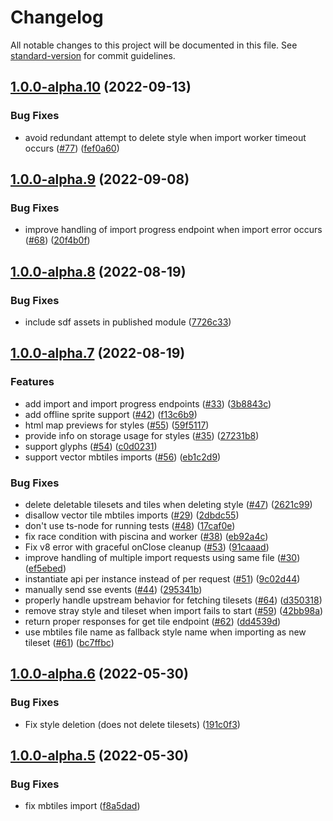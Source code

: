 # Changelog

All notable changes to this project will be documented in this file. See [standard-version](https://github.com/conventional-changelog/standard-version) for commit guidelines.

## [1.0.0-alpha.10](https://github.com/digidem/mapeo-map-server/compare/v1.0.0-alpha.9...v1.0.0-alpha.10) (2022-09-13)


### Bug Fixes

* avoid redundant attempt to delete style when import worker timeout occurs ([#77](https://github.com/digidem/mapeo-map-server/issues/77)) ([fef0a60](https://github.com/digidem/mapeo-map-server/commit/fef0a608db6f6ec93022a23b41e180f2e8a8a63f))

## [1.0.0-alpha.9](https://github.com/digidem/mapeo-map-server/compare/v1.0.0-alpha.8...v1.0.0-alpha.9) (2022-09-08)


### Bug Fixes

* improve handling of import progress endpoint when import error occurs ([#68](https://github.com/digidem/mapeo-map-server/issues/68)) ([20f4b0f](https://github.com/digidem/mapeo-map-server/commit/20f4b0fa5b0be4bd933f11543c3b6f28a019716c))

## [1.0.0-alpha.8](https://github.com/digidem/mapeo-map-server/compare/v1.0.0-alpha.7...v1.0.0-alpha.8) (2022-08-19)


### Bug Fixes

* include sdf assets in published module ([7726c33](https://github.com/digidem/mapeo-map-server/commit/7726c3385c6613393266fbb7b97e111c0a54c263))

## [1.0.0-alpha.7](https://github.com/digidem/mapeo-map-server/compare/v1.0.0-alpha.6...v1.0.0-alpha.7) (2022-08-19)


### Features

* add import and import progress endpoints ([#33](https://github.com/digidem/mapeo-map-server/issues/33)) ([3b8843c](https://github.com/digidem/mapeo-map-server/commit/3b8843ccaf140708691d5a4eace4ce4ef23cccd4))
* add offline sprite support ([#42](https://github.com/digidem/mapeo-map-server/issues/42)) ([f13c6b9](https://github.com/digidem/mapeo-map-server/commit/f13c6b96cde2aaa5eedfbc99caa517f4daf9a3a0))
* html map previews for styles ([#55](https://github.com/digidem/mapeo-map-server/issues/55)) ([59f5117](https://github.com/digidem/mapeo-map-server/commit/59f5117141cd1626c2bba5330c7a3c06969c5f64))
* provide info on storage usage for styles ([#35](https://github.com/digidem/mapeo-map-server/issues/35)) ([27231b8](https://github.com/digidem/mapeo-map-server/commit/27231b8e133460306648dd44303a07a068006ebc))
* support glyphs ([#54](https://github.com/digidem/mapeo-map-server/issues/54)) ([c0d0231](https://github.com/digidem/mapeo-map-server/commit/c0d0231687d6563c69625c8cdd063273169c8cfd))
* support vector mbtiles imports ([#56](https://github.com/digidem/mapeo-map-server/issues/56)) ([eb1c2d9](https://github.com/digidem/mapeo-map-server/commit/eb1c2d913efc861494563a1e18b7cc2450301bdd))


### Bug Fixes

* delete deletable tilesets and tiles when deleting style ([#47](https://github.com/digidem/mapeo-map-server/issues/47)) ([2621c99](https://github.com/digidem/mapeo-map-server/commit/2621c99de3126249383bded6d1970cfae73c9d9c))
* disallow vector tile mbtiles imports ([#29](https://github.com/digidem/mapeo-map-server/issues/29)) ([2dbdc55](https://github.com/digidem/mapeo-map-server/commit/2dbdc55e7618630e377d3c7995b2c04d2a71dcbf))
* don't use ts-node for running tests ([#48](https://github.com/digidem/mapeo-map-server/issues/48)) ([17caf0e](https://github.com/digidem/mapeo-map-server/commit/17caf0e7048af2af0fc729c026d7212009400cf3))
* fix race condition with piscina and worker ([#38](https://github.com/digidem/mapeo-map-server/issues/38)) ([eb92a4c](https://github.com/digidem/mapeo-map-server/commit/eb92a4c6de36286eebe974e30dd144164e415089))
* Fix v8 error with graceful onClose cleanup ([#53](https://github.com/digidem/mapeo-map-server/issues/53)) ([91caaad](https://github.com/digidem/mapeo-map-server/commit/91caaad670c3621e3e7dcab5e82d6788128ee7b0))
* improve handling of multiple import requests using same file ([#30](https://github.com/digidem/mapeo-map-server/issues/30)) ([ef5ebed](https://github.com/digidem/mapeo-map-server/commit/ef5ebede0fec68cc0c097d38aaed13da559f3faa))
* instantiate api per instance instead of per request ([#51](https://github.com/digidem/mapeo-map-server/issues/51)) ([9c02d44](https://github.com/digidem/mapeo-map-server/commit/9c02d446566efd0d806afdcc7b7c56488a54cd70))
* manually send sse events ([#44](https://github.com/digidem/mapeo-map-server/issues/44)) ([295341b](https://github.com/digidem/mapeo-map-server/commit/295341b0f8ad086123289bea538dcfe8135e742a))
* properly handle upstream behavior for fetching tilesets ([#64](https://github.com/digidem/mapeo-map-server/issues/64)) ([d350318](https://github.com/digidem/mapeo-map-server/commit/d350318db719c2498da9a550c9fe33179fe5531a))
* remove stray style and tileset when import fails to start ([#59](https://github.com/digidem/mapeo-map-server/issues/59)) ([42bb98a](https://github.com/digidem/mapeo-map-server/commit/42bb98ab9450510d7a2fb2f1e71d5c17ce661706))
* return proper responses for get tile endpoint ([#62](https://github.com/digidem/mapeo-map-server/issues/62)) ([dd4539d](https://github.com/digidem/mapeo-map-server/commit/dd4539d7822c6f84123114a569a2b13b25bdaa85))
* use mbtiles file name as fallback style name when importing as new tileset ([#61](https://github.com/digidem/mapeo-map-server/issues/61)) ([bc7ffbc](https://github.com/digidem/mapeo-map-server/commit/bc7ffbc38060028173b9d85a5726b016da1a4a07))

## [1.0.0-alpha.6](https://github.com/digidem/mapeo-map-server/compare/v1.0.0-alpha.5...v1.0.0-alpha.6) (2022-05-30)


### Bug Fixes

* Fix style deletion (does not delete tilesets) ([191c0f3](https://github.com/digidem/mapeo-map-server/commit/191c0f325f135d17e44ab18b52a25905c3b3d165))

## [1.0.0-alpha.5](https://github.com/digidem/mapeo-map-server/compare/v1.0.0-alpha.4...v1.0.0-alpha.5) (2022-05-30)


### Bug Fixes

* fix mbtiles import ([f8a5dad](https://github.com/digidem/mapeo-map-server/commit/f8a5dadb025a953cb7970563cc8102c138865df0))
